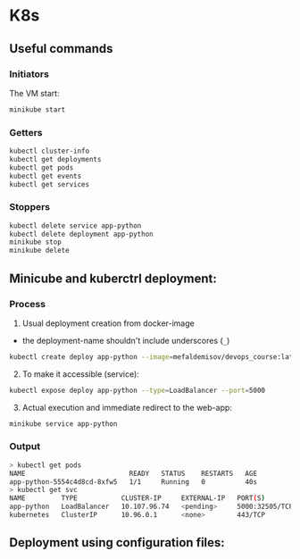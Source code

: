 # K8s
## Useful commands
### Initiators
The VM start:
```bash
minikube start
```
### Getters
```bash
kubectl cluster-info
kubectl get deployments
kubectl get pods
kubectl get events
kubectl get services
```
### Stoppers
```bash
kubectl delete service app-python
kubectl delete deployment app-python
minikube stop
minikube delete
```
## Minicube and kuberctrl deployment:
### Process
1. Usual deployment creation from docker-image
* the deployment-name shouldn't include underscores (`_`)
```bash
kubectl create deploy app-python --image=mefaldemisov/devops_course:latest
```
2. To make it accessible (service):
```bash
kubectl expose deploy app-python --type=LoadBalancer --port=5000
```
3. Actual execution and immediate redirect to the web-app:
```bash
minikube service app-python
```

### Output
```bash
> kubectl get pods                                                                                          Mon Sep 20 17:35:23 2021
NAME                          READY   STATUS    RESTARTS   AGE
app-python-5554c4d8cd-8xfw5   1/1     Running   0          40s
> kubectl get svc                                                                                       Mon Sep 20 17:35:50 2021
NAME         TYPE           CLUSTER-IP     EXTERNAL-IP   PORT(S)          AGE
app-python   LoadBalancer   10.107.96.74   <pending>     5000:32505/TCP   61s
kubernetes   ClusterIP      10.96.0.1      <none>        443/TCP          13m
```

## Deployment using configuration files:
